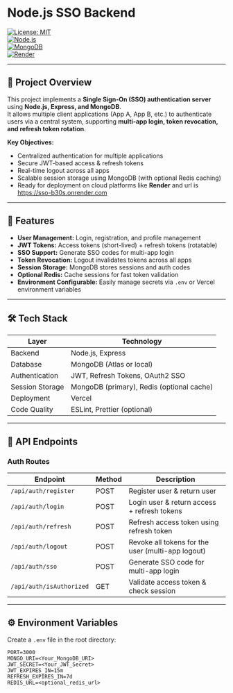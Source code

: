 # Node.js SSO Backend

[![License: MIT](https://img.shields.io/badge/License-MIT-yellow.svg)](LICENSE)  
[![Node.js](https://img.shields.io/badge/Node.js-v18-blue.svg)](https://nodejs.org/)  
[![MongoDB](https://img.shields.io/badge/MongoDB-Atlas-green.svg)](https://www.mongodb.com/cloud/atlas)  
[![Render](https://img.shields.io/badge/Render-Deployment-blue.svg)](https://render.com/)

---

## 🚀 Project Overview

This project implements a **Single Sign-On (SSO) authentication server** using **Node.js, Express, and MongoDB**.  
It allows multiple client applications (App A, App B, etc.) to authenticate users via a central system, supporting **multi-app login, token revocation, and refresh token rotation**.

**Key Objectives:**
- Centralized authentication for multiple applications
- Secure JWT-based access & refresh tokens
- Real-time logout across all apps
- Scalable session storage using MongoDB (with optional Redis caching)
- Ready for deployment on cloud platforms like **Render** and url is https://sso-b30s.onrender.com

---

## 🌟 Features

- **User Management:** Login, registration, and profile management
- **JWT Tokens:** Access tokens (short-lived) + refresh tokens (rotatable)
- **SSO Support:** Generate SSO codes for multi-app login
- **Token Revocation:** Logout invalidates tokens across all apps
- **Session Storage:** MongoDB stores sessions and auth codes
- **Optional Redis:** Cache sessions for fast token validation
- **Environment Configurable:** Easily manage secrets via `.env` or Vercel environment variables

---

## 🛠 Tech Stack

| Layer             | Technology                                    |
|------------------|-----------------------------------------------|
| Backend           | Node.js, Express                               |
| Database          | MongoDB (Atlas or local)                      |
| Authentication    | JWT, Refresh Tokens, OAuth2 SSO              |
| Session Storage   | MongoDB (primary), Redis (optional cache)    |
| Deployment        | Vercel                                        |
| Code Quality      | ESLint, Prettier (optional)                   |

---

## 📌 API Endpoints

### Auth Routes

| Endpoint                         | Method | Description |
|---------------------------------|--------|-------------|
| `/api/auth/register`                 | POST   | Register user & return user |
| `/api/auth/login`                 | POST   | Login user & return access + refresh tokens |
| `/api/auth/refresh`               | POST   | Refresh access token using refresh token |
| `/api/auth/logout`                | POST   | Revoke all tokens for the user (multi-app logout) |
| `/api/auth/sso`                   | POST   | Generate SSO code for multi-app login |
| `/api/auth/isAuthorized`          | GET    | Validate access token & check session |

---

## ⚙️ Environment Variables

Create a `.env` file in the root directory:

```env
PORT=3000
MONGO_URI=<Your_MongoDB_URI>
JWT_SECRET=<Your_JWT_Secret>
JWT_EXPIRES_IN=15m
REFRESH_EXPIRES_IN=7d
REDIS_URL=<optional_redis_url>
